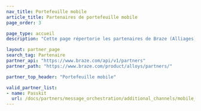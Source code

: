 ```yaml
---
nav_title: Portefeuille mobile
article_title: Partenaires de portefeuille mobile
page_order: 3

page_type: accueil
description: "Cette page répertorie les partenaires de Braze (Alliages) qui vous permettent d’intégrer des fournisseurs de portefeuilles mobiles à votre messagerie."

layout: partner_page
search_tag: Partenaire
partner_api: "https://www.braze.com/api/v1/partners"
partner_path: "https://www.braze.com/product/alloys/partners/"

partner_top_header: "Portefeuille mobile"

valid_partner_list:
- name: Passkit
  url: /docs/partners/message_orchestration/additional_channels/mobile_wallet/passkit/
---
```


